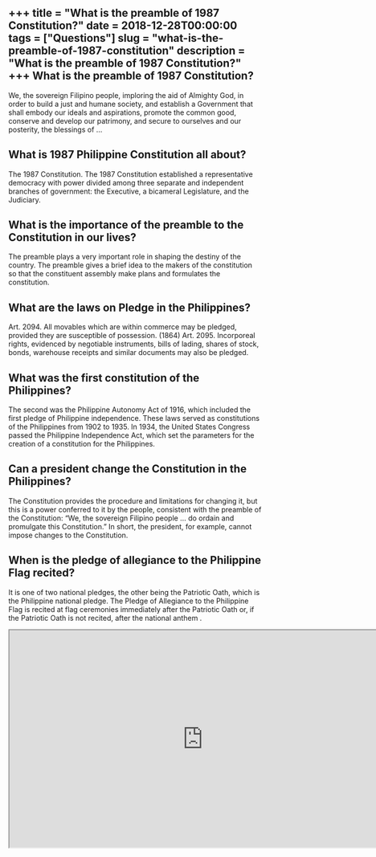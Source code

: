 +++
title = "What is the preamble of 1987 Constitution?"
date = 2018-12-28T00:00:00
tags = ["Questions"]
slug = "what-is-the-preamble-of-1987-constitution"
description = "What is the preamble of 1987 Constitution?"
+++
What is the preamble of 1987 Constitution?
------------------------------------------

We, the sovereign Filipino people, imploring the aid of Almighty God, in order to build a just and humane society, and establish a Government that shall embody our ideals and aspirations, promote the common good, conserve and develop our patrimony, and secure to ourselves and our posterity, the blessings of …

What is 1987 Philippine Constitution all about?
-----------------------------------------------

The 1987 Constitution. The 1987 Constitution established a representative democracy with power divided among three separate and independent branches of government: the Executive, a bicameral Legislature, and the Judiciary.

What is the importance of the preamble to the Constitution in our lives?
------------------------------------------------------------------------

The preamble plays a very important role in shaping the destiny of the country. The preamble gives a brief idea to the makers of the constitution so that the constituent assembly make plans and formulates the constitution.

What are the laws on Pledge in the Philippines?
-----------------------------------------------

Art. 2094. All movables which are within commerce may be pledged, provided they are susceptible of possession. (1864) Art. 2095. Incorporeal rights, evidenced by negotiable instruments, bills of lading, shares of stock, bonds, warehouse receipts and similar documents may also be pledged.

What was the first constitution of the Philippines?
---------------------------------------------------

The second was the Philippine Autonomy Act of 1916, which included the first pledge of Philippine independence. These laws served as constitutions of the Philippines from 1902 to 1935. In 1934, the United States Congress passed the Philippine Independence Act, which set the parameters for the creation of a constitution for the Philippines.

Can a president change the Constitution in the Philippines?
-----------------------------------------------------------

The Constitution provides the procedure and limitations for changing it, but this is a power conferred to it by the people, consistent with the preamble of the Constitution: “We, the sovereign Filipino people … do ordain and promulgate this Constitution.” In short, the president, for example, cannot impose changes to the Constitution.

When is the pledge of allegiance to the Philippine Flag recited?
----------------------------------------------------------------

It is one of two national pledges, the other being the Patriotic Oath, which is the Philippine national pledge. The Pledge of Allegiance to the Philippine Flag is recited at flag ceremonies immediately after the Patriotic Oath or, if the Patriotic Oath is not recited, after the national anthem .

<iframe allow="accelerometer; autoplay; clipboard-write; encrypted-media; gyroscope; picture-in-picture" allowfullscreen="" class="__youtube_prefs__  epyt-is-override  no-lazyload" data-no-lazy="1" data-origheight="433" data-origwidth="770" data-skipgform_ajax_framebjll="" height="433" id="_ytid_33970" loading="lazy" src="https://www.youtube.com/embed/AuHQvtQSbyQ?enablejsapi=1&autoplay=0&cc_load_policy=0&cc_lang_pref=&iv_load_policy=1&loop=0&modestbranding=0&rel=1&fs=1&playsinline=0&autohide=2&theme=dark&color=red&controls=1&" title="YouTube player" width="770"></iframe>